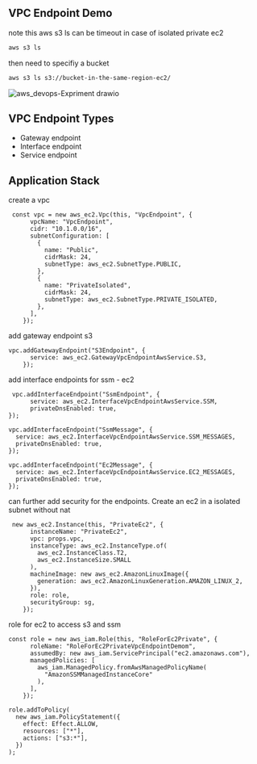 ## VPC Endpoint Demo 

note this aws s3 ls can be timeout in case of isolated private ec2 
```bash 
aws s3 ls 
```
then need to specifiy a bucket 
```bash 
aws s3 ls s3://bucket-in-the-same-region-ec2/ 
```

![aws_devops-Expriment drawio](https://user-images.githubusercontent.com/20411077/183345188-3b93eba7-b349-4916-a32c-19acf529ec0d.png)


## VPC Endpoint Types 
- Gateway endpoint 
- Interface endpoint 
- Service endpoint 

## Application Stack 
create a vpc 
```tsx
 const vpc = new aws_ec2.Vpc(this, "VpcEndpoint", {
      vpcName: "VpcEndpoint",
      cidr: "10.1.0.0/16",
      subnetConfiguration: [
        {
          name: "Public",
          cidrMask: 24,
          subnetType: aws_ec2.SubnetType.PUBLIC,
        },
        {
          name: "PrivateIsolated",
          cidrMask: 24,
          subnetType: aws_ec2.SubnetType.PRIVATE_ISOLATED,
        },
      ],
    });
```
add gateway endpoint s3 
```tsx
vpc.addGatewayEndpoint("S3Endpoint", {
      service: aws_ec2.GatewayVpcEndpointAwsService.S3,
    });
```

add interface endpoints for ssm - ec2
```tsx
 vpc.addInterfaceEndpoint("SsmEndpoint", {
      service: aws_ec2.InterfaceVpcEndpointAwsService.SSM,
      privateDnsEnabled: true,
});

vpc.addInterfaceEndpoint("SsmMessage", {
  service: aws_ec2.InterfaceVpcEndpointAwsService.SSM_MESSAGES,
  privateDnsEnabled: true,
});

vpc.addInterfaceEndpoint("Ec2Message", {
  service: aws_ec2.InterfaceVpcEndpointAwsService.EC2_MESSAGES,
  privateDnsEnabled: true,
});
```
can further add security for the endpoints. Create an ec2 in a isolated subnet without nat 
```tsx 
 new aws_ec2.Instance(this, "PrivateEc2", {
      instanceName: "PrivateEc2",
      vpc: props.vpc,
      instanceType: aws_ec2.InstanceType.of(
        aws_ec2.InstanceClass.T2,
        aws_ec2.InstanceSize.SMALL
      ),
      machineImage: new aws_ec2.AmazonLinuxImage({
        generation: aws_ec2.AmazonLinuxGeneration.AMAZON_LINUX_2,
      }),
      role: role,
      securityGroup: sg,
    });
```
role for ec2 to access s3 and ssm 
```tsx
const role = new aws_iam.Role(this, "RoleForEc2Private", {
      roleName: "RoleForEc2PrivateVpcEndpointDemom",
      assumedBy: new aws_iam.ServicePrincipal("ec2.amazonaws.com"),
      managedPolicies: [
        aws_iam.ManagedPolicy.fromAwsManagedPolicyName(
          "AmazonSSMManagedInstanceCore"
        ),
      ],
    });

role.addToPolicy(
  new aws_iam.PolicyStatement({
    effect: Effect.ALLOW,
    resources: ["*"],
    actions: ["s3:*"],
  })
);
```
